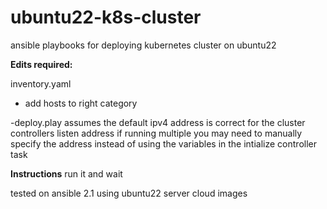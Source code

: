 # ubuntu22-k8s-cluster
ansible playbooks for deploying kubernetes cluster on ubuntu22 

**Edits required:**

inventory.yaml 
- add hosts to right category

-deploy.play assumes the default ipv4 address is correct for the cluster controllers listen address if running multiple you may need to manually specify the address instead of using the variables in the intialize controller task

**Instructions**
run it and wait





tested on ansible 2.1 using ubuntu22 server cloud images
